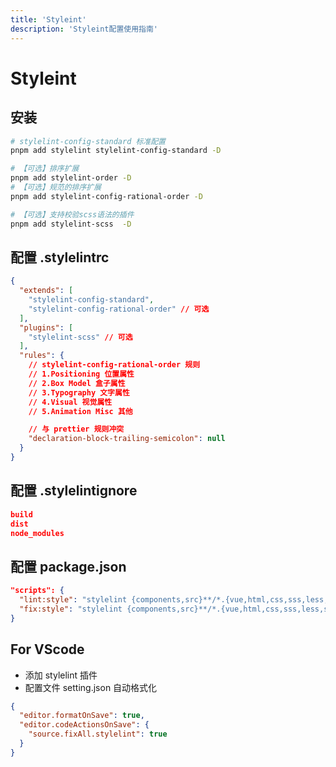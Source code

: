 ```yaml
---
title: 'Styleint'
description: 'Styleint配置使用指南'
---
```


# Styleint




## 安装

```bash
# stylelint-config-standard 标准配置
pnpm add stylelint stylelint-config-standard -D

# 【可选】排序扩展
pnpm add stylelint-order -D
# 【可选】规范的排序扩展
pnpm add stylelint-config-rational-order -D

# 【可选】支持校验scss语法的插件
pnpm add stylelint-scss  -D
```




## 配置 .stylelintrc

```json
{
  "extends": [
    "stylelint-config-standard",
    "stylelint-config-rational-order" // 可选
  ],
  "plugins": [
    "stylelint-scss" // 可选
  ],
  "rules": {
    // stylelint-config-rational-order 规则
    // 1.Positioning 位置属性
    // 2.Box Model 盒子属性
    // 3.Typography 文字属性
    // 4.Visual 视觉属性
    // 5.Animation Misc 其他

    // 与 prettier 规则冲突
    "declaration-block-trailing-semicolon": null
  }
}
```




## 配置 .stylelintignore

```json
build
dist
node_modules
```




## 配置 package.json

```json
"scripts": {
  "lint:style": "stylelint {components,src}**/*.{vue,html,css,sss,less,scss,sass}",
  "fix:style": "stylelint {components,src}**/*.{vue,html,css,sss,less,scss,sass} --fix"
}
```




## For VScode

- 添加 stylelint 插件
- 配置文件 setting.json 自动格式化

```json
{
  "editor.formatOnSave": true,
  "editor.codeActionsOnSave": {
    "source.fixAll.stylelint": true
  }
}
```
